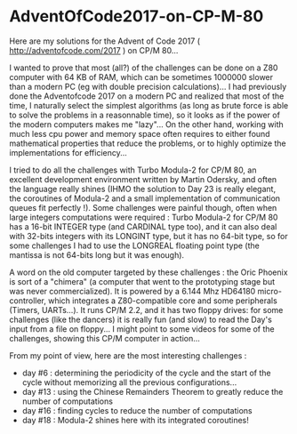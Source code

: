 # AdventOfCode2017-on-CP-M-80

Here are my solutions for the Advent of Code 2017 ( http://adventofcode.com/2017 ) on CP/M 80...

I wanted to prove that most (all?) of the challenges can be done on a Z80 computer with 64 KB of RAM, which can be sometimes 1000000 slower than a modern PC (eg with double precision calculations)... I had previously done the Adventofcode 2017 on a modern PC and realized that most of the time, I naturally select the simplest algorithms (as long as brute force is able to solve the problems in a reasonnable time), so it looks as if the power of the modern computers makes me "lazy"... On the other hand, working with much less cpu power and memory space often requires to either found mathematical properties that reduce the problems, or to highly optimize the implementations for efficiency...

I tried to do all the challenges with Turbo Modula-2 for CP/M 80, an excellent development environment written by Martin Odersky, and often the language really shines (IHMO the solution to Day 23 is really elegant, the coroutines of Modula-2 and a small implementation of communication queues fit perfectly !). Some challenges were painful though, often when large integers computations were required : Turbo Modula-2 for CP/M 80 has a 16-bit INTEGER type (and CARDINAL type too), and it can also deal with 32-bits integers with its LONGINT type, but it has no 64-bit type, so for some challenges I had to use the LONGREAL floating point type (the mantissa is not 64-bits long but it was enough).

A word on the old computer targeted by these challenges : the Oric Phoenix is sort of a "chimera" (a computer that went to the prototyping stage but was never commercialized). It is powered by a 6.144 Mhz HD64180 micro-controller, which integrates a Z80-compatible core and some peripherals (Timers, UARTs...). It runs CP/M 2.2, and it has two floppy drives: for some challenges (like the dancers) it is really fun (and slow) to read the Day's input from a file on floppy... I might point to some videos for some of the challenges, showing this CP/M computer in action...

From my point of view, here are the most interesting challenges :
- day #6 : determining the periodicity of the cycle and the start of the cycle without memorizing all the previous configurations...
- day #13 : using the Chinese Remainders Theorem to greatly reduce the number of computations
- day #16 : finding cycles to reduce the number of computations
- day #18 : Modula-2 shines here with its integrated coroutines!
